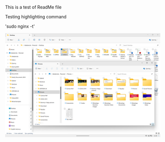 This is a test of ReadMe file

Testing highlighting command 

'sudo nginx -t'

![Alt text](<Images/Screenshot (14).png>)
